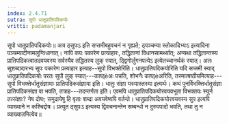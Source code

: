 ```yaml
---
index: 2.4.71
sutra: सुपो धातुप्रातिपदिकयोः
vritti: padamanjari
---
```


 सुपो धातुप्रातिपदिकयोः॥ अत्र ठ्सुपःऽ इति सप्तमीबहुवचनं न गृह्यते; ठ्पञ्चम्या स्तोकादिभ्यःऽ इत्यादिना पञ्चम्यादीनामलुग्विधानात्। नापि कपः पकारेण प्रत्याहारः, तद्धितानां विधानसामर्थ्यात्; अन्यथा तद्धितान्तस्य प्रातिपदिकत्वातदवयवस्य सर्वस्यैव तद्धितस्य लुक् स्यात्, ठ्द्विगोर्लुगनपत्येऽ इत्येतच्चानर्थकं स्यात्। अतः सुशब्दादारभ्य सुपः पकारेण प्रत्याहार इत्याह--सुपो विभक्तेरिति। धातुप्रातिपदिकयोरिति यदि सप्तमी स्याद् धातुप्रातिपदिकयोः परतः सुपौ लुक् स्यात्---काष्ठ्èअः पचति, शोभनैः काष्ठ्èअरिति, तस्मात्षष्ठीयमित्याह---सुपो विभक्तेर्धातुसंज्ञायाः प्रातिपदिकसंज्ञाया इति। धातुः संज्ञा यस्यास्तस्या इत्यर्थः। कथं पुनर्विभक्तिर्धातुसंज्ञा प्रातिपदिकसंज्ञा वा भवति, तत्राह---तदन्तर्गता इति। एवमपि धातुप्रातिपदिकयोरवयवभूता विभक्तयः स्युर्न तत्संज्ञाः? नेष दोषः; समुदायेषु हि वृताः शब्दा अवयवेष्वपि वर्तन्ते। धातुप्रातिपदिकयोरवयवस्य सुप इत्यपि व्याख्याने न कश्चिद्दोषः। प्रत्युत ठ्सुपःऽ इत्यस्य द्विवचनान्तेन सम्बन्धो न दुरुपपादो भवति, तथा तु न व्याख्यातमित्येव॥